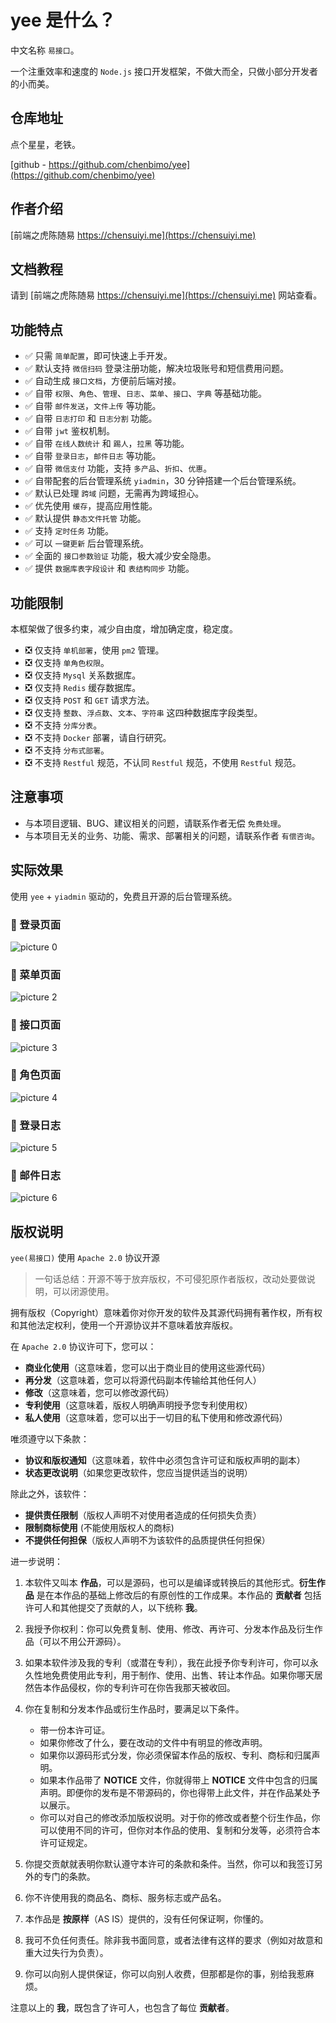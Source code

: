 # yee 是什么？

中文名称 `易接口`。

一个注重效率和速度的 `Node.js` 接口开发框架，不做大而全，只做小部分开发者的小而美。

## 仓库地址

点个星星，老铁。

[github - https://github.com/chenbimo/yee](https://github.com/chenbimo/yee)

## 作者介绍

[前端之虎陈随易 https://chensuiyi.me](https://chensuiyi.me)

## 文档教程

请到 [前端之虎陈随易 https://chensuiyi.me](https://chensuiyi.me) 网站查看。

## 功能特点

-   ✅ 只需 `简单配置`，即可快速上手开发。
-   ✅ 默认支持 `微信扫码` 登录注册功能，解决垃圾账号和短信费用问题。
-   ✅ 自动生成 `接口文档`，方便前后端对接。
-   ✅ 自带 `权限`、`角色`、`管理`、`日志`、`菜单`、`接口`、`字典` 等基础功能。
-   ✅ 自带 `邮件发送`，`文件上传` 等功能。
-   ✅ 自带 `日志打印` 和 `日志分割` 功能。
-   ✅ 自带 `jwt` 鉴权机制。
-   ✅ 自带 `在线人数统计` 和 `踢人`，`拉黑` 等功能。
-   ✅ 自带 `登录日志`，`邮件日志` 等功能。
-   ✅ 自带 `微信支付` 功能，支持 `多产品`、`折扣`、`优惠`。
-   ✅ 自带配套的后台管理系统 `yiadmin`，30 分钟搭建一个后台管理系统。
-   ✅ 默认已处理 `跨域` 问题，无需再为跨域担心。
-   ✅ 优先使用 `缓存`，提高应用性能。
-   ✅ 默认提供 `静态文件托管` 功能。
-   ✅ 支持 `定时任务` 功能。
-   ✅ 可以 `一键更新` 后台管理系统。
-   ✅ 全面的 `接口参数验证` 功能，极大减少安全隐患。
-   ✅ 提供 `数据库表字段设计` 和 `表结构同步` 功能。

## 功能限制

本框架做了很多约束，减少自由度，增加确定度，稳定度。

-   ❎ 仅支持 `单机部署`，使用 `pm2` 管理。
-   ❎ 仅支持 `单角色权限`。
-   ❎ 仅支持 `Mysql` 关系数据库。
-   ❎ 仅支持 `Redis` 缓存数据库。
-   ❎ 仅支持 `POST` 和 `GET` 请求方法。
-   ❎ 仅支持 `整数`、`浮点数`、`文本`、`字符串` 这四种数据库字段类型。
-   ❎ 不支持 `分库分表`。
-   ❎ 不支持 `Docker` 部署，请自行研究。
-   ❎ 不支持 `分布式部署`。
-   ❎ 不支持 `Restful` 规范，不认同 `Restful` 规范，不使用 `Restful` 规范。

## 注意事项

-   与本项目逻辑、BUG、建议相关的问题，请联系作者无偿 `免费处理`。
-   与本项目无关的业务、功能、需求、部署相关的问题，请联系作者 `有偿咨询`。

## 实际效果

使用 `yee` + `yiadmin` 驱动的，免费且开源的后台管理系统。

### 📄 登录页面

![picture 0](https://static.yicode.tech/images/202311/20231126000719.png)

### 📄 菜单页面

![picture 2](https://static.yicode.tech/images/202311/20231126000809.png)

### 📄 接口页面

![picture 3](https://static.yicode.tech/images/202311/20231126000833.png)

### 📄 角色页面

![picture 4](https://static.yicode.tech/images/202311/20231126000913.png)

### 📄 登录日志

![picture 5](https://static.yicode.tech/images/202311/20231126000935.png)

### 📄 邮件日志

![picture 6](https://static.yicode.tech/images/202311/20231126001012.png)

## 版权说明

`yee(易接口)` 使用 `Apache 2.0` 协议开源

> 一句话总结：开源不等于放弃版权，不可侵犯原作者版权，改动处要做说明，可以闭源使用。

拥有版权（Copyright）意味着你对你开发的软件及其源代码拥有著作权，所有权和其他法定权利，使用一个开源协议并不意味着放弃版权。

在 `Apache 2.0` 协议许可下，您可以：

-   **商业化使用**（这意味着，您可以出于商业目的使用这些源代码）
-   **再分发**（这意味着，您可以将源代码副本传输给其他任何人）
-   **修改**（这意味着，您可以修改源代码）
-   **专利使用**（这意味着，版权人明确声明授予您专利使用权）
-   **私人使用**（这意味着，您可以出于一切目的私下使用和修改源代码）

唯须遵守以下条款：

-   **协议和版权通知**（这意味着，软件中必须包含许可证和版权声明的副本）
-   **状态更改说明**（如果您更改软件，您应当提供适当的说明）

除此之外，该软件：

-   **提供责任限制**（版权人声明不对使用者造成的任何损失负责）
-   **限制商标使用** (不能使用版权人的商标)
-   **不提供任何担保**（版权人声明不为该软件的品质提供任何担保）

进一步说明：

1. 本软件又叫本 **作品**，可以是源码，也可以是编译或转换后的其他形式。**衍生作品** 是在本作品的基础上修改后的有原创性的工作成果。本作品的 **贡献者** 包括许可人和其他提交了贡献的人，以下统称 **我**。
2. 我授予你权利：你可以免费复制、使用、修改、再许可、分发本作品及衍生作品（可以不用公开源码）。
3. 如果本软件涉及我的专利（或潜在专利），我在此授予你专利许可，你可以永久性地免费使用此专利，用于制作、使用、出售、转让本作品。如果你哪天居然告本作品侵权，你的专利许可在你告我那天被收回。
4. 你在复制和分发本作品或衍生作品时，要满足以下条件。

    - 带一份本许可证。
    - 如果你修改了什么，要在改动的文件中有明显的修改声明。
    - 如果你以源码形式分发，你必须保留本作品的版权、专利、商标和归属声明。
    - 如果本作品带了 **NOTICE** 文件，你就得带上 **NOTICE** 文件中包含的归属声明。即便你的发布是不带源码的，你也得带上此文件，并在作品某处予以展示。
    - 你可以对自己的修改添加版权说明。对于你的修改或者整个衍生作品，你可以使用不同的许可，但你对本作品的使用、复制和分发等，必须符合本许可证规定。

5. 你提交贡献就表明你默认遵守本许可的条款和条件。当然，你可以和我签订另外的专门的条款。
6. 你不许使用我的商品名、商标、服务标志或产品名。
7. 本作品是 **按原样**（AS IS）提供的，没有任何保证啊，你懂的。
8. 我可不负任何责任。除非我书面同意，或者法律有这样的要求（例如对故意和重大过失行为负责）。
9. 你可以向别人提供保证，你可以向别人收费，但那都是你的事，别给我惹麻烦。

注意以上的 **我**，既包含了许可人，也包含了每位 **贡献者**。
